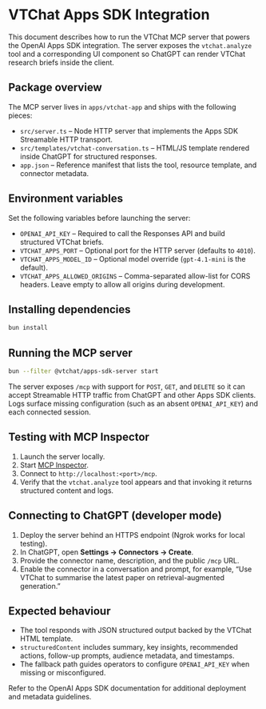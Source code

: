 # VTChat Apps SDK Integration

This document describes how to run the VTChat MCP server that powers the OpenAI Apps SDK
integration. The server exposes the `vtchat.analyze` tool and a corresponding UI component so
ChatGPT can render VTChat research briefs inside the client.

## Package overview

The MCP server lives in `apps/vtchat-app` and ships with the following pieces:

- `src/server.ts` – Node HTTP server that implements the Apps SDK Streamable HTTP transport.
- `src/templates/vtchat-conversation.ts` – HTML/JS template rendered inside ChatGPT for structured
  responses.
- `app.json` – Reference manifest that lists the tool, resource template, and connector metadata.

## Environment variables

Set the following variables before launching the server:

- `OPENAI_API_KEY` – Required to call the Responses API and build structured VTChat briefs.
- `VTCHAT_APPS_PORT` – Optional port for the HTTP server (defaults to `4010`).
- `VTCHAT_APPS_MODEL_ID` – Optional model override (`gpt-4.1-mini` is the default).
- `VTCHAT_APPS_ALLOWED_ORIGINS` – Comma-separated allow-list for CORS headers. Leave empty to allow
  all origins during development.

## Installing dependencies

```bash
bun install
```

## Running the MCP server

```bash
bun --filter @vtchat/apps-sdk-server start
```

The server exposes `/mcp` with support for `POST`, `GET`, and `DELETE` so it can accept
Streamable HTTP traffic from ChatGPT and other Apps SDK clients. Logs surface missing configuration
(such as an absent `OPENAI_API_KEY`) and each connected session.

## Testing with MCP Inspector

1. Launch the server locally.
2. Start [MCP Inspector](https://modelcontextprotocol.io/inspector).
3. Connect to `http://localhost:<port>/mcp`.
4. Verify that the `vtchat.analyze` tool appears and that invoking it returns structured content and
   logs.

## Connecting to ChatGPT (developer mode)

1. Deploy the server behind an HTTPS endpoint (Ngrok works for local testing).
2. In ChatGPT, open **Settings → Connectors → Create**.
3. Provide the connector name, description, and the public `/mcp` URL.
4. Enable the connector in a conversation and prompt, for example, “Use VTChat to summarise the
   latest paper on retrieval-augmented generation.”

## Expected behaviour

- The tool responds with JSON structured output backed by the VTChat HTML template.
- `structuredContent` includes summary, key insights, recommended actions, follow-up prompts,
  audience metadata, and timestamps.
- The fallback path guides operators to configure `OPENAI_API_KEY` when missing or misconfigured.

Refer to the OpenAI Apps SDK documentation for additional deployment and metadata guidelines.
